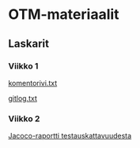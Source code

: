 # OTM-materiaalit 
## Laskarit
### Viikko 1 

[komentorivi.txt](https://github.com/LeeviT/otm-harjoitustyo/blob/master/laskarit/viikko1/komentorivi.txt)

[gitlog.txt](https://github.com/LeeviT/otm-harjoitustyo/blob/master/laskarit/viikko1/gitlog.txt)


### Viikko 2 

[Jacoco-raportti testauskattavuudesta](https://github.com/LeeviT/otm-harjoitustyo/blob/master/laskarit/viikko2/jacoco.png)
